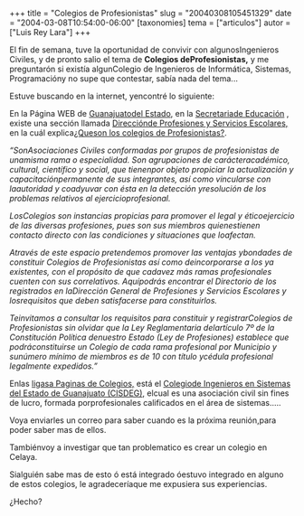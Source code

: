 +++
title = "Colegios de Profesionistas"
slug = "20040308105451329"
date = "2004-03-08T10:54:00-06:00"
[taxonomies]
tema = ["articulos"]
autor = ["Luis Rey Lara"]
+++

El fin de semana, tuve la oportunidad de convivir con algunosIngenieros
Civiles, y de pronto salio el tema de **Colegios deProfesionistas,** y
me preguntarón si existía algunColegio de Ingenieros de Informática,
Sistemas, Programacióny no supe que contestar, sabía nada del tema...

<!-- more -->
Estuve buscando en la internet, yencontré lo siguiente:

En la Página WEB de [Guanajuatodel
Estado,](http://www.guanajuato.gob.mx/) en la [Secretariade
Educación](http://www.seg.guanajuato.gob.mx/contenido_seg.htm) , existe
una sección llamada [Direcciónde Profesiones y Servicios
Escolares,](http://www.seg.guanajuato.gob.mx/Ismael/tramitesbar.htm) en
la cuál explica[¿Queson los colegios de
Profesionistas?](http://www.seg.guanajuato.gob.mx/Ismael/profesiones/Colegios/loqueson.htm).

*“SonAsociaciones Civiles conformadas por grupos de profesionistas de
unamisma rama o especialidad. Son agrupaciones de carácteracadémico,
cultural, científico y social, que tienenpor objeto propiciar la
actualización y capacitaciónpermanente de sus integrantes, así como
vincularse con laautoridad y coadyuvar con ésta en la detección
yresolución de los problemas relativos al ejercicioprofesional.*

*LosColegios son instancias propicias para promover el legal y
éticoejercicio de las diversas profesiones, pues son sus miembros
quienestienen contacto directo con las condiciones y situaciones que
loafectan.*



*Através de este espacio pretendemos promover las ventajas ybondades de
constituir Colegios de Profesionistas así como deincorporarse a los ya
existentes, con el propósito de que cadavez más ramas profesionales
cuenten con sus correlativos. Aquípodrás encontrar el Directorio de los
registrados en laDirección General de Profesiones y Servicios Escolares
y losrequisitos que deben satisfacerse para constituirlos.*

*Teinvitamos a consultar los requisitos para constituir y
registrarColegios de Profesionistas sin olvidar que la Ley Reglamentaria
delartículo 7º de la Constitución Política denuestro Estado (Ley de
Profesiones) establece que podráconstituirse un Colegio de cada rama
profesional por Municipio y sunúmero mínimo de miembros es de 10 con
título ycédula profesional legalmente expedidos.”*

Enlas [ligasa Paginas de
Colegios,](http://www.seg.guanajuato.gob.mx/Ismael/profesiones/Colegios/ligas.htm)
está el [Colegiode Ingenieros en Sistemas del Estado de Guanajuato
(CISDEG),](http://www.cisdeg.org/) elcual es una asociación civil sin
fines de lucro, formada porprofesionales calificados en el área de
sistemas.....

Voya enviarles un correo para saber cuando es la próxima reunión,para
poder saber mas de ellos.

Tambiénvoy a investigar que tan problematico es crear un colegio en
Celaya.

Sialguién sabe mas de esto ó está integrado óestuvo integrado en alguno
de estos colegios, le agradeceríaque me expusiera sus experiencias.

¿Hecho?
